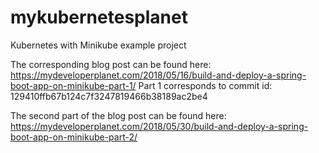# mykubernetesplanet
Kubernetes with Minikube example project

The corresponding blog post can be found here: https://mydeveloperplanet.com/2018/05/16/build-and-deploy-a-spring-boot-app-on-minikube-part-1/
Part 1 corresponds to commit id: 129410ffb67b124c7f3247819466b38189ac2be4

The second part of the blog post can be found here: https://mydeveloperplanet.com/2018/05/30/build-and-deploy-a-spring-boot-app-on-minikube-part-2/
